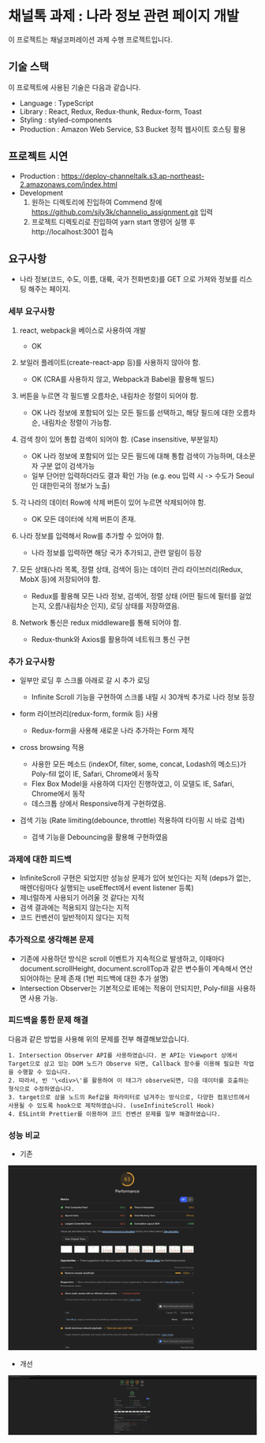 # 채널톡 과제 : 나라 정보 관련 페이지 개발

이 프로젝트는 채널코퍼레이션 과제 수행 프로젝트입니다.

## 기술 스택
이 프로젝트에 사용된 기술은 다음과 같습니다.
- Language : TypeScript
- Library : React, Redux, Redux-thunk, Redux-form, Toast
- Styling : styled-components
- Production : Amazon Web Service, S3 Bucket 정적 웹사이트 호스팅 활용

## 프로젝트 시연
- Production : https://deploy-channeltalk.s3.ap-northeast-2.amazonaws.com/index.html
- Development
    1. 원하는 디렉토리에 진입하여 Commend 창에 https://github.com/sjly3k/channelio_assignment.git 입력
    2. 프로젝트 디렉토리로 진입하여 yarn start 명령어 실행 후 http://localhost:3001 접속

## 요구사항
- 나라 정보(코드, 수도, 이름, 대륙, 국가 전화번호)를 GET 으로 가져와 정보를 리스팅 해주는 페이지.

### 세부 요구사항
1. react, webpack을 베이스로 사용하여 개발 
    - OK
    
2. 보일러 플레이트(create-react-app 등)를 사용하지 않아야 함. 
    - OK (CRA를 사용하지 않고, Webpack과 Babel을 활용해 빌드)
    
3. 버튼을 누르면 각 필드별 오름차순, 내림차순 정렬이 되어야 함. 
    - OK 나라 정보에 포함되어 있는 모든 필드를 선택하고, 해당 필드에 대한 오름차순, 내림차순 정렬이 가능함.
    
4. 검색 창이 있어 통합 검색이 되어야 함. (Case insensitive, 부분일치) 
    - OK 나라 정보에 포함되어 있는 모든 필드에 대해 통합 검색이 가능하며, 대소문자 구분 없이 검색가능
    - 일부 단어만 입력하더라도 결과 확인 가능 (e.g. eou 입력 시 -> 수도가 Seoul인 대한민국의 정보가 노출) 
    
5. 각 나라의 데이터 Row에 삭제 버튼이 있어 누르면 삭제되어야 함.
    - OK 모든 데이터에 삭제 버튼이 존재.
    
6. 나라 정보를 입력해서 Row를 추가할 수 있어야 함.
    - 나라 정보를 입력하면 해당 국가 추가되고, 관련 알림이 등장
    
7. 모든 상태(나라 목록, 정렬 상태, 검색어 등)는 데이터 관리 라이브러리(Redux, MobX 등)에 저장되어야 함.
    - Redux를 활용해 모든 나라 정보, 검색어, 정렬 상태 (어떤 필드에 필터를 걸었는지, 오름/내림차순 인지), 로딩 상태를 저장하였음.
    
8. Network 통신은 redux middleware를 통해 되어야 함.
    - Redux-thunk와 Axios를 활용하여 네트워크 통신 구현
    
### 추가 요구사항
- 일부만 로딩 후 스크롤 아래로 갈 시 추가 로딩
    - Infinite Scroll 기능을 구현하여 스크롤 내릴 시 30개씩 추가로 나라 정보 등장
    
- form 라이브러리(redux-form, formik 등) 사용
    - Redux-form을 사용해 새로운 나라 추가하는 Form 제작
    
- cross browsing 적용
    - 사용한 모든 메소드 (indexOf, filter, some, concat, Lodash의 메소드)가 Poly-fill 없이 IE, Safari, Chrome에서 동작
    - Flex Box Model을 사용하여 디자인 진행하였고, 이 모델도 IE, Safari, Chrome에서 동작
    - 데스크톱 상에서 Responsive하게 구현하였음.
    
- 검색 기능 (Rate limiting(debounce, throttle) 적용하여 타이핑 시 바로 검색)
    - 검색 기능을 Debouncing을 활용해 구현하였음

### 과제에 대한 피드백
- InfiniteScroll 구현은 되었지만 성능상 문제가 있어 보인다는 지적 (deps가 없는, 매렌더링마다 실행되는 useEffect에서 event listener 등록)
- 제너럴하게 사용되기 어려울 것 같다는 지적
- 검색 결과에는 적용되지 않는다는 지적
- 코드 컨벤션이 일반적이지 않다는 지적

### 추가적으로 생각해본 문제
- 기존에 사용하던 방식은 scroll 이벤트가 지속적으로 발생하고, 이때마다 document.scrollHeight, document.scrollTop과 같은 변수들이 계속해서 연산되어야하는 문제 존재 (1번 피드백에 대한 추가 설명)
- Intersection Observer는 기본적으로 IE에는 적용이 안되지만, Poly-fill을 사용하면 사용 가능.

### 피드백을 통한 문제 해결
다음과 같은 방법을 사용해 위의 문제를 전부 해결해보았습니다.

    1. Intersection Observer API를 사용하였습니다. 본 API는 Viewport 상에서 Target으로 삼고 있는 DOM 노드가 Observe 되면, Callback 함수를 이용해 필요한 작업을 수행할 수 있습니다.
    2. 따라서, 빈 '\<div>\'를 활용하여 이 태그가 observe되면, 다음 데이터를 호출하는 형식으로 수정하였습니다.
    3. target으로 삼을 노드의 Ref값을 파라미터로 넘겨주는 방식으로, 다양한 컴포넌트에서 사용될 수 있도록 hook으로 제작하였습니다. (useInfiniteScroll Hook)
    4. ESLint와 Prettier를 이용하여 코드 컨벤션 문제를 일부 해결하였습니다.

### 성능 비교

- 기존

![ex_screenshot](./img/previous_performance.png)

- 개선

![ex_screenshot](./img/final_performance.png)
